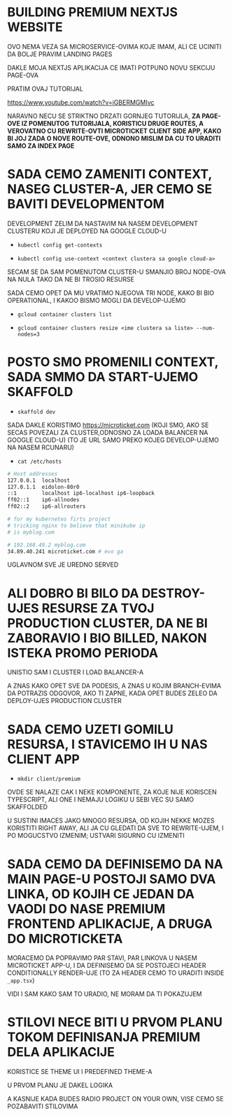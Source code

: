 # BUILDING PREMIUM NEXTJS WEBSITE

OVO NEMA VEZA SA MICROSERVICE-OVIMA KOJE IMAM, ALI CE UCINITI DA BOLJE PRAVIM LANDING PAGES

DAKLE MOJA NEXTJS APLIKACIJA CE IMATI POTPUNO NOVU SEKCIJU PAGE-OVA

PRATIM OVAJ TUTORIJAL

<https://www.youtube.com/watch?v=iGBERMGMIvc>

NARAVNO NECU SE STRIKTNO DRZATI GORNJEG TUTORIJLA, **ZA PAGE-OVE IZ POMENUTOG TUTORIJALA, KORISTICU DRUGE ROUTES, A VEROVATNO CU REWRITE-OVTI MICROTICKET CLIENT SIDE APP, KAKO BI JOJ ZADA O NOVE ROUTE-OVE, ODNONO MISLIM DA CU TO URADITI SAMO ZA INDEX PAGE**

# SADA CEMO ZAMENITI CONTEXT, NASEG CLUSTER-A, JER CEMO SE BAVITI DEVELOPMENTOM

DEVELOPMENT ZELIM DA NASTAVIM NA NASEM DEVELOPMENT CLUSTERU KOJI JE DEPLOYED NA GOOGLE CLOUD-U

- `kubectl config get-contexts`

- `kubectl config use-context <context clustera sa google cloud-a>`

SECAM SE DA SAM POMENUTOM CLUSTER-U SMANJIO BROJ NODE-OVA NA NULA TAKO DA NE BI TROSIO RESURSE

SADA CEMO OPET DA MU VRATIMO NJEGOVA TRI NODE, KAKO BI BIO OPERATIONAL, I KAKOO BISMO MOGLI DA DEVELOP-UJEMO

- `gcloud container clusters list`

- `gcloud container clusters resize <ime clustera sa liste> --num-nodes=3`

# POSTO SMO PROMENILI CONTEXT, SADA SMMO DA START-UJEMO SKAFFOLD

- `skaffold dev`

SADA DAKLE KORISTIMO <https://microticket.com> (KOJI SMO, AKO SE SECAS POVEZALI ZA CLUSTER,ODNOSNO ZA LOADA BALANCER NA GOOGLE CLOUD-U) (TO JE URL SAMO PREKO KOJEG DEVELOP-UJEMO NA NASEM RCUNARU)

- `cat /etc/hosts`

```zsh
# Host addresses
127.0.0.1  localhost
127.0.1.1  eidolon-80r0
::1        localhost ip6-localhost ip6-loopback
ff02::1    ip6-allnodes
ff02::2    ip6-allrouters

# for my kubernetes firts project
# tricking nginx to believe that minikube ip
# is myblog.com

# 192.168.49.2 myblog.com
34.89.40.241 microticket.com # evo ga
```

UGLAVNOM SVE JE UREDNO SERVED

# ALI DOBRO BI BILO DA DESTROY-UJES RESURSE ZA TVOJ PRODUCTION CLUSTER, DA NE BI ZABORAVIO I BIO BILLED, NAKON ISTEKA PROMO PERIODA

UNISTIO SAM I CLUSTER I LOAD BALANCER-A

A ZNAS KAKO OPET SVE DA PODESIS, A ZNAS U KOJIM BRANCH-EVIMA DA POTRAZIS ODGOVOR, AKO TI ZAPNE, KADA OPET BUDES ZELEO DA DEPLOY-UJES PRODUCTION CLUSTER

# SADA CEMO UZETI GOMILU RESURSA, I STAVICEMO IH U NAS CLIENT APP

- `mkdir client/premium`

OVDE SE NALAZE CAK I NEKE KOMPONENTE, ZA KOJE NIJE KORISCEN TYPESCRIPT, ALI ONE I NEMAJU LOGIKU U SEBI VEC SU SAMO SKAFFOLDED

U SUSTINI IMACES JAKO MNOGO RESURSA, OD KOJIH NEKKE MOZES KORISTITI RIGHT AWAY, ALI JA CU GLEDATI DA SVE TO REWRITE-UJEM, I PO MOGUCSTVO IZMENIM; USTVARI SIGURNO CU IZMENITI

# SADA CEMO DA DEFINISEMO DA NA MAIN PAGE-U POSTOJI SAMO DVA LINKA, OD KOJIH CE JEDAN DA VAODI DO NASE PREMIUM FRONTEND APLIKACIJE, A DRUGA DO MICROTICKETA

MORACEMO DA POPRAVIMO PAR STAVI, PAR LINKOVA U NASEM MICROTICKET APP-U, I DA DEFINISEMO DA SE POSTOJECI HEADER CONDITIONALLY RENDER-UJE (TO ZA HEADER CEMO TO URADITI INSIDE `_app.tsx`)

VIDI I SAM KAKO SAM TO URADIO, NE MORAM DA TI POKAZUJEM

# STILOVI NECE BITI U PRVOM PLANU TOKOM DEFINISANJA PREMIUM DELA APLIKACIJE

KORISTICE SE THEME UI I PREDEFINED THEME-A

U PRVOM PLANU JE DAKEL LOGIKA

A KASNIJE KADA BUDES RADIO PROJECT ON YOUR OWN, VISE CEMO SE POZABAVITI STILOVIMA
